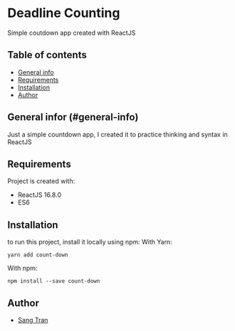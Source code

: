 # Deadline Counting 
Simple coutdown app created with ReactJS
## Table of contents
* [General info](#general-info)
* [Requirements](#requirements)
* [Installation](#installation)
* [Author](#author)
## General infor (#general-info)
Just a simple countdown app, I created it to practice thinking and syntax in ReactJS
## Requirements
Project is created with: 
* ReactJS 16.8.0
* ES6
## Installation
to run this project, install it locally using npm: 
With Yarn:
```
yarn add count-down
```
With npm: 
```
npm install --save count-down
```
## Author
- [Sang Tran](https://www.facebook.com/sangtqs)